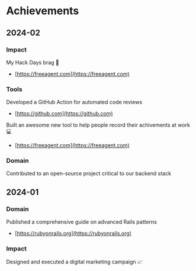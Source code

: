 # Achievements
## 2024-02

### Impact

My Hack Days brag 🎉

* [https://freeagent.com](https://freeagent.com)


### Tools

Developed a GitHub Action for automated code reviews

* [https://github.com](https://github.com)

Built an awesome new tool to help people record their achivements at work 💻

* [https://freeagent.com](https://freeagent.com)


### Domain

Contributed to an open-source project critical to our backend stack

## 2024-01

### Domain

Published a comprehensive guide on advanced Rails patterns

* [https://rubyonrails.org](https://rubyonrails.org)


### Impact

Designed and executed a digital marketing campaign 📈
